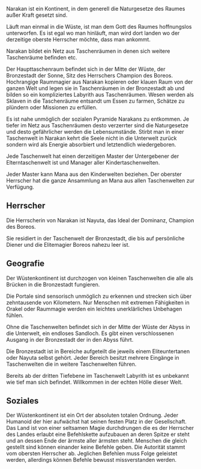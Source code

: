 Narakan ist ein Kontinent, in dem generell die Naturgesetze des Raumes außer Kraft gesetzt sind.

Läuft man einmal in die Wüste, ist man dem Gott des Raumes hoffnungslos unterworfen. Es ist egal wo man hinläuft, man wird dort landen wo der derzeitige oberste Herrscher möchte, dass man ankommt.

Narakan bildet ein Netz aus Taschenräumen in denen sich weitere Taschenräume befinden etc. 

Der Haupttaschenraum befindet sich in der Mitte der Wüste, der Bronzestadt der Sonne, Sitz des Herrschers Champion des Boreos. Hochrangige Raummagier aus Narakan kopieren oder klauen Raum von der ganzen Welt und legen sie in Taschenräumen in der Bronzestadt ab und bilden so ein kompliziertes Labyrith aus Taschenräumen. Wesen werden als Sklaven in die Taschenräume entsandt um Essen zu farmen, Schätze zu plündern oder Missionen zu erfüllen.

Es ist nahe unmöglich der sozialen Pyramide Narakans zu entkommen. Je tiefer im Netz aus Taschenräumen desto verzerrter sind die Naturgesetze und desto gefährlicher werden die Lebensumstände. Stirbt man in einer Taschenwelt in Narakan kehrt die Seele nicht in die Unterwelt zurück sondern wird als Energie absorbiert und letztendlich wiedergeboren.

Jede Taschenwelt hat einen derzeitigen Master der Untergebener der Elterntaschenwelt ist und Manager aller Kindertaschenwelten.

Jeder Master kann Mana aus den Kinderwelten beziehen. Der oberster Herrscher hat die ganze Ansammlung an Mana aus allen Taschenwelten zur Verfügung.

## Herrscher

Die Herrscherin von Narakan ist Nayuta, das Ideal der Dominanz, Champion des Boreos. 

Sie residiert in der Taschenwelt der Bronzestadt, die bis auf persönliche Diener und die Elitemagier Boreos nahezu leer ist.

## Geografie

Der Wüstenkontinent ist durchzogen von kleinen Taschenwelten die alle als Brücken in die Bronzestadt fungieren.

Die Portale sind sensorisch unmöglich zu erkennen und strecken sich über zehntausende von Kilometern. Nur Menschen mit extremen Fähigkeiten in Orakel oder Raummagie werden ein leichtes unerklärliches Unbehagen fühlen.

Ohne die Taschenwelten befindet sich in der Mitte der Wüste der Abyss in die Unterwelt, ein endloses Sandloch. Es gibt einen verschlossenen Ausgang in der Bronzestadt der in den Abyss führt.

Die Bronzestadt ist in Bereiche aufgeteilt die jeweils einem Eliteuntertanen oder Nayuta selbst gehört. Jeder Bereich besitzt mehrere Eingänge in Taschenwelten die in weitere Taschenwelten führen.

Bereits ab der dritten Tiefebene im Taschenwelt Labyrith ist es unbekannt wie tief man sich befindet. Willkommen in der echten Hölle dieser Welt.

## Soziales

Der Wüstenkontinent ist ein Ort der absoluten totalen Ordnung. Jeder Humanoid der hier aufwächst hat seinen festen Platz in der Gesellschaft. Das Land ist von einer seltsamen Magie durchdrungen die es der Herrscher des Landes erlaubt eine Befehlskette aufzubauen an deren Spitze er steht und an dessen Ende der ärmste aller ärmsten steht. Menschen die gleich gestellt sind können einander keine Befehle geben. Die Autorität stammt vom obersten Herrscher ab. Jeglichen Befehlen muss Folge geleistet werden, allerdings können Befehle bewusst missverstanden werden.